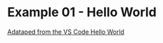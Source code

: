 # Example 01 - Hello World

[Adataped from the VS Code Hello World](https://code.visualstudio.com/docs/extensions/example-hello-world)

